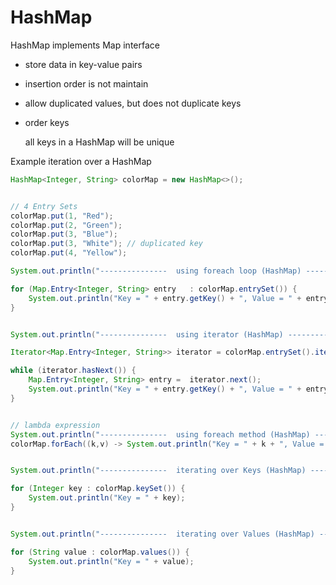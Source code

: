 # HashMap

HashMap  implements Map interface

- store data in key-value pairs
- insertion order is not maintain 
- allow duplicated values, but does not duplicate keys
- order keys

	all keys in a HashMap will be unique
	
Example iteration over a HashMap

````java	
HashMap<Integer, String> colorMap = new HashMap<>();


// 4 Entry Sets
colorMap.put(1, "Red");
colorMap.put(2, "Green");
colorMap.put(3, "Blue");
colorMap.put(3, "White"); // duplicated key
colorMap.put(4, "Yellow");

System.out.println("---------------  using foreach loop (HashMap) --------------------");

for (Map.Entry<Integer, String> entry	: colorMap.entrySet()) {
	System.out.println("Key = " + entry.getKey() + ", Value = " + entry.getValue());
}


System.out.println("---------------  using iterator (HashMap) --------------------");

Iterator<Map.Entry<Integer, String>> iterator = colorMap.entrySet().iterator();

while (iterator.hasNext()) {
	Map.Entry<Integer, String> entry =  iterator.next();
	System.out.println("Key = " + entry.getKey() + ", Value = " + entry.getValue());
}	


// lambda expression
System.out.println("---------------  using foreach method (HashMap) --------------------");
colorMap.forEach((k,v) -> System.out.println("Key = " + k + ", Value = " + v ) );


System.out.println("---------------  iterating over Keys (HashMap) --------------------");

for (Integer key : colorMap.keySet()) {
	System.out.println("Key = " + key);
}


System.out.println("---------------  iterating over Values (HashMap) --------------------");

for (String value : colorMap.values()) {
	System.out.println("Key = " + value);
}
````	
